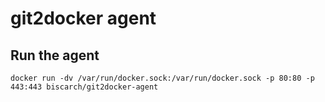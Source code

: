 # git2docker agent

## Run the agent

```
docker run -dv /var/run/docker.sock:/var/run/docker.sock -p 80:80 -p 443:443 biscarch/git2docker-agent
```

